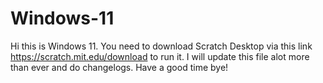 # Windows-11
Hi this is Windows 11. You need to download Scratch Desktop via this link https://scratch.mit.edu/download to run it.
I will update this file alot more than ever and do changelogs.
Have a good time bye!
